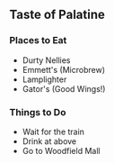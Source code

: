
## Taste of Palatine
### Places to Eat
- Durty Nellies
- Emmett's (Microbrew)
- Lamplighter
- Gator's (Good Wings!)

### Things to Do
- Wait for the train
- Drink at above
- Go to Woodfield Mall

